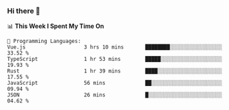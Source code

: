 ### Hi there 👋

<!--
**CrazyCollin/crazycollin** is a ✨ _special_ ✨ repository because its `README.md` (this file) appears on your GitHub profile.

Here are some ideas to get you started:

- 🔭 I’m currently working on ...
- 🌱 I’m currently learning ...
- 👯 I’m looking to collaborate on ...
- 🤔 I’m looking for help with ...
- 💬 Ask me about ...
- 📫 How to reach me: ...
- 😄 Pronouns: ...
- ⚡ Fun fact: ...
-->

<!--START_SECTION:waka-->
📊 **This Week I Spent My Time On** 

```text
💬 Programming Languages: 
Vue.js                   3 hrs 10 mins       ████████░░░░░░░░░░░░░░░░░   33.52 % 
TypeScript               1 hr 53 mins        █████░░░░░░░░░░░░░░░░░░░░   19.93 % 
Rust                     1 hr 39 mins        ████░░░░░░░░░░░░░░░░░░░░░   17.55 % 
JavaScript               56 mins             ██░░░░░░░░░░░░░░░░░░░░░░░   09.94 % 
JSON                     26 mins             █░░░░░░░░░░░░░░░░░░░░░░░░   04.62 % 
```


<!--END_SECTION:waka-->
